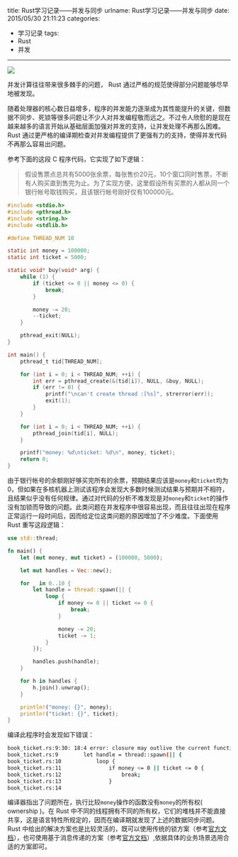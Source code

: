 title: Rust学习记录——并发与同步
urlname: Rust学习记录——并发与同步
date: 2015/05/30 21:11:23
categories:
- 学习记录
tags:
- Rust
- 并发

---
![](https://image.covertness.me/rust_bingfayutongbu_concurrency-movie-poster.jpg)

并发计算往往带来很多棘手的问题， Rust 通过严格的规范使得部分问题能够尽早地被发现。
<!-- more -->

随着处理器的核心数日益增多，程序的并发能力逐渐成为其性能提升的关键，但数据不同步、死锁等很多问题让不少人对并发编程敬而远之。不过令人欣慰的是现在越来越多的语言开始从基础层面加强对并发的支持，让并发处理不再那么困难。 Rust 通过更严格的编译期检查对并发编程提供了更强有力的支持，使得并发代码不再那么容易出问题。

参考下面的这段 C 程序代码，它实现了如下逻辑：
> 假设售票点总共有5000张余票，每张售价20元，10个窗口同时售票，不断有人购买直到售完为止。为了实现方便，这里假设所有买票的人都从同一个银行帐号取钱购买，且该银行帐号刚好仅有100000元。

```C
#include <stdio.h>
#include <pthread.h>
#include <string.h>
#include <stdlib.h>

#define THREAD_NUM 10

static int money = 100000;
static int ticket = 5000;

static void* buy(void* arg) {
	while (1) {
		if (ticket <= 0 || money <= 0) {
			break;
		}

		money -= 20;
		--ticket;
	}

	pthread_exit(NULL);
}

int main() {
	pthread_t tid[THREAD_NUM];

	for (int i = 0; i < THREAD_NUM; ++i) {
		int err = pthread_create(&(tid[i]), NULL, &buy, NULL);
        if (err != 0) {
            printf("\ncan't create thread :[%s]", strerror(err));
            exit(1);
        }
	}

	for (int i = 0; i < THREAD_NUM; ++i) {
		pthread_join(tid[i], NULL);
	}

	printf("money: %d\nticket: %d\n", money, ticket);
	return 0;
}
```

由于银行帐号的余额刚好够买完所有的余票，预期结果应该是`money`和`ticket`均为0，但如果在多核机器上测试该程序会发现大多数时候测试结果与预期并不相符，且结果似乎没有任何规律。通过对代码的分析不难发现是对`money`和`ticket`的操作没有加锁而导致的问题。此类问题在并发程序中很容易出现，而且往往出现在程序正常运行一段时间后，因而给定位这类问题的原因增加了不少难度。下面使用 Rust 重写这段逻辑：

```Rust
use std::thread;

fn main() {
	let (mut money, mut ticket) = (100000, 5000);

	let mut handles = Vec::new();

	for _ in 0..10 {
		let handle = thread::spawn(|| {
			loop {
			 	if money <= 0 || ticket <= 0 {
			 		break;
			 	}

			 	money -= 20;
				ticket -= 1;
			}
		});

		handles.push(handle);
	}

	for h in handles {
        h.join().unwrap();
    }

    println!("money: {}", money);
    println!("ticket: {}", ticket);
}
```

编译此程序时会发现如下错误：
```bash
book_ticket.rs:9:30: 18:4 error: closure may outlive the current function, but it borrows `money`, which is owned by the current function [E0373]
book_ticket.rs:9 		let handle = thread::spawn(|| {
book_ticket.rs:10 			loop {
book_ticket.rs:11 			 	if money <= 0 || ticket <= 0 {
book_ticket.rs:12 			 		break;
book_ticket.rs:13 			 	}
book_ticket.rs:14
```

编译器指出了问题所在，执行比较`money`操作的函数没有`money`的所有权( ownership )。在 Rust 中不同的线程拥有不同的所有权，它们的堆栈并不能直接共享，这是语言特性所规定的，因而在编译期就发现了上述的数据同步问题。
Rust 中给出的解决方案也是比较灵活的，既可以使用传统的锁方案（参考[官方文档](https://doc.rust-lang.org/stable/book/concurrency.html#safe-shared-mutable-state)），也可使用基于消息传递的方案（参考[官方文档](https://doc.rust-lang.org/stable/book/concurrency.html#channels)）,依据具体的业务场景选用合适的方案即可。